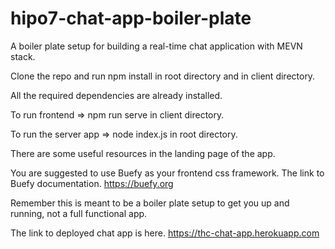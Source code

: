 # hipo7-chat-app-boiler-plate
A boiler plate setup for building a real-time chat application with MEVN stack.  

Clone the repo and run npm install in root directory and in client directory.

All the required dependencies are already installed.

To run frontend => npm run serve in client directory. 

To run the server app => node index.js in root directory. 

There are some useful resources in the landing page of the app.

You are suggested to use Buefy as your frontend css framework.
The link to Buefy documentation.
https://buefy.org

Remember this is meant to be a boiler plate setup to get you up and
running, not a full functional app.

The link to deployed chat app is here.
https://thc-chat-app.herokuapp.com
